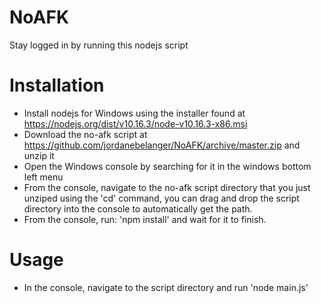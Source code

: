 # NoAFK
Stay logged in by running this nodejs script

# Installation
- Install nodejs for Windows using the installer found at https://nodejs.org/dist/v10.16.3/node-v10.16.3-x86.msi 
- Download the no-afk script at https://github.com/jordanebelanger/NoAFK/archive/master.zip and unzip it
- Open the Windows console by searching for it in the windows bottom left menu 
- From the console, navigate to the no-afk script directory that you just unziped using the 'cd' command, you can drag and drop the script directory into the console to automatically get the path.
- From the console, run: 'npm install' and wait for it to finish.

# Usage
- In the console, navigate to the script directory and run 'node main.js'
